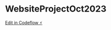 # WebsiteProjectOct2023

[Edit in Codeflow ⚡️](https://stackblitz.com/~/github.com/AbigailBrandon/WebsiteProjectOct2023)